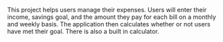This project helps users manage their expenses. Users will enter their income, savings goal, and the amount they pay for each bill on a monthly and weekly basis. 
The application then calculates whether or not users have met their goal. There is also a built in calculator.
